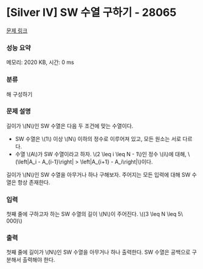 # [Silver IV] SW 수열 구하기 - 28065 

[문제 링크](https://www.acmicpc.net/problem/28065) 

### 성능 요약

메모리: 2020 KB, 시간: 0 ms

### 분류

해 구성하기

### 문제 설명

<p>길이가 \(N\)인 SW 수열은 다음 두 조건에 맞는 수열이다.</p>

<ul>
	<li>SW 수열은 \(1\) 이상 \(N\) 이하의 정수로 이루어져 있고, 모든 원소는 서로 다르다.</li>
	<li>수열 \(A\)가 SW 수열이라고 하자. \(2 \leq i \leq N - 1\)인 정수 \(i\)에 대해, \(\left|A_i - A_{i-1}\right| > \left|A_{i+1} - A_i\right|\)이다.</li>
</ul>

<p>길이가 \(N\)인 SW 수열을 아무거나 하나 구해보자. 주어지는 모든 입력에 대해 SW 수열은 항상 존재한다.</p>

### 입력 

 <p>첫째 줄에 구하고자 하는 SW 수열의 길이 \(N\)이 주어진다. \((3 \leq N \leq 5\ 000)\)</p>

### 출력 

 <p>첫째 줄에 길이가 \(N\)인 SW 수열을 아무거나 하나 출력한다. SW 수열은 공백으로 구분해서 출력해야 한다.</p>

